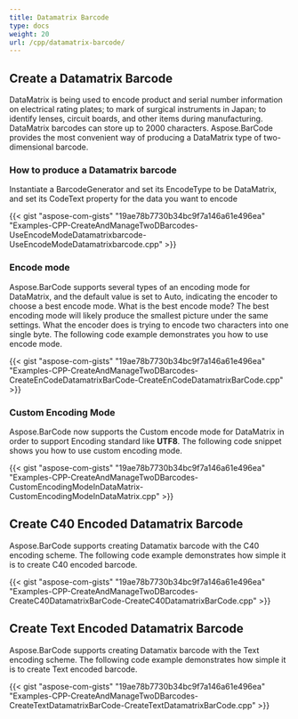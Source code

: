 ```yaml
---
title: Datamatrix Barcode
type: docs
weight: 20
url: /cpp/datamatrix-barcode/
---
```


## **Create a Datamatrix Barcode**
DataMatrix is being used to encode product and serial number information on electrical rating plates; to mark of surgical instruments in Japan; to identify lenses, circuit boards, and other items during manufacturing. DataMatrix barcodes can store up to 2000 characters. Aspose.BarCode provides the most convenient way of producing a DataMatrix type of two-dimensional barcode.
### **How to produce a Datamatrix barcode**
Instantiate a BarcodeGenerator and set its EncodeType to be DataMatrix, and set its CodeText property for the data you want to encode

{{< gist "aspose-com-gists" "19ae78b7730b34bc9f7a146a61e496ea" "Examples-CPP-CreateAndManageTwoDBarcodes-UseEncodeModeDatamatrixbarcode-UseEncodeModeDatamatrixbarcode.cpp" >}}
### **Encode mode**
Aspose.BarCode supports several types of an encoding mode for DataMatrix, and the default value is set to Auto, indicating the encoder to choose a best encode mode.
What is the best encode mode? The best encoding mode will likely produce the smallest picture under the same settings. What the encoder does is trying to encode two characters into one single byte. The following code example demonstrates you how to use encode mode.

{{< gist "aspose-com-gists" "19ae78b7730b34bc9f7a146a61e496ea" "Examples-CPP-CreateAndManageTwoDBarcodes-CreateEnCodeDatamatrixBarCode-CreateEnCodeDatamatrixBarCode.cpp" >}}
### **Custom Encoding Mode**
Aspose.BarCode now supports the Custom encode mode for DataMatrix in order to support Encoding standard like **UTF8**. The following code snippet shows you how to use custom encoding mode.

{{< gist "aspose-com-gists" "19ae78b7730b34bc9f7a146a61e496ea" "Examples-CPP-CreateAndManageTwoDBarcodes-CustomEncodingModeInDataMatrix-CustomEncodingModeInDataMatrix.cpp" >}}


## **Create C40 Encoded Datamatrix Barcode**
Aspose.BarCode supports creating Datamatix barcode with the C40 encoding scheme. The following code example demonstrates how simple it is to create C40 encoded barcode.

{{< gist "aspose-com-gists" "19ae78b7730b34bc9f7a146a61e496ea" "Examples-CPP-CreateAndManageTwoDBarcodes-CreateC40DatamatrixBarCode-CreateC40DatamatrixBarCode.cpp" >}}
## **Create Text Encoded Datamatrix Barcode**
Aspose.BarCode supports creating Datamatix barcode with the Text encoding scheme. The following code example demonstrates how simple it is to create Text encoded barcode.

{{< gist "aspose-com-gists" "19ae78b7730b34bc9f7a146a61e496ea" "Examples-CPP-CreateAndManageTwoDBarcodes-CreateTextDatamatrixBarCode-CreateTextDatamatrixBarCode.cpp" >}}
